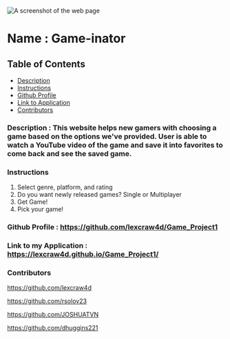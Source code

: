 
![A screenshot of the web page](.png)

# Name : Game-inator

## Table of Contents

- [Description](#description)
- [Instructions](#instructions)
- [Github Profile](#github-profile)
- [Link to Application](#link-to-application)
- [Contributors](#contributors)

### Description : This website helps new gamers with choosing a game based on the options we've provided. User is able to watch a YouTube video of the game and save it into favorites to come back and see the saved game.


### Instructions

1. Select genre, platform, and rating 
2. Do you want newly released games? Single or Multiplayer
3. Get Game!
4. Pick your game!

### Github Profile : https://github.com/lexcraw4d/Game_Project1

### Link to my Application : https://lexcraw4d.github.io/Game_Project1/

### Contributors
https://github.com/lexcraw4d 

https://github.com/rsolov23

https://github.com/JOSHUATVN

https://github.com/dhuggins221